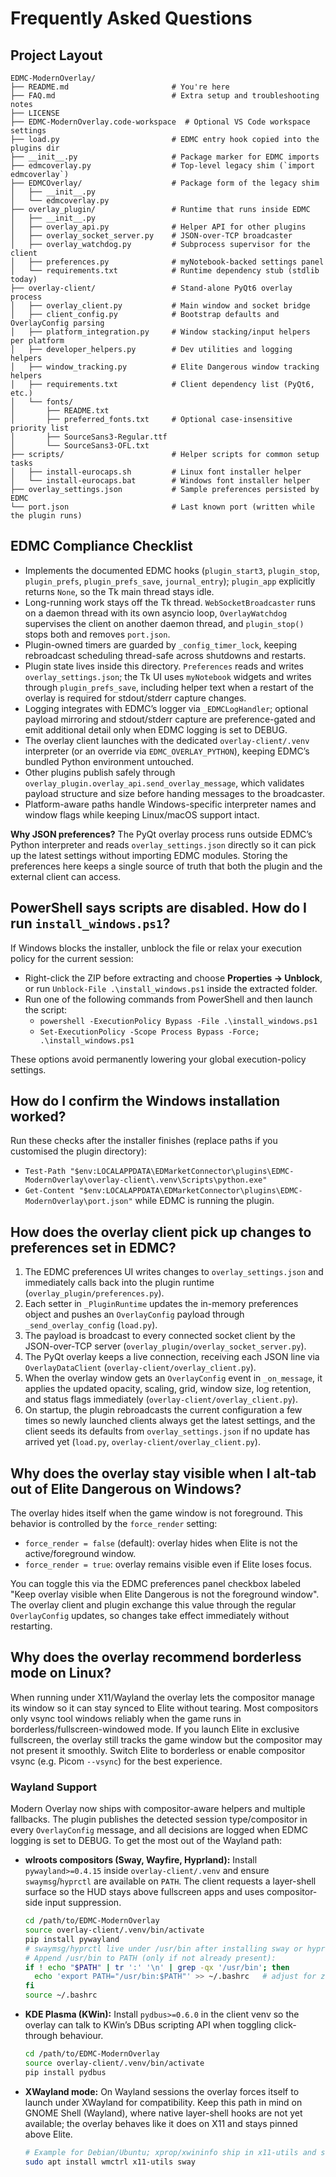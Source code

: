 # Frequently Asked Questions

## Project Layout

```
EDMC-ModernOverlay/
├── README.md                       # You're here
├── FAQ.md                          # Extra setup and troubleshooting notes
├── LICENSE
├── EDMC-ModernOverlay.code-workspace  # Optional VS Code workspace settings
├── load.py                         # EDMC entry hook copied into the plugins dir
├── __init__.py                     # Package marker for EDMC imports
├── edmcoverlay.py                  # Top-level legacy shim (`import edmcoverlay`)
├── EDMCOverlay/                    # Package form of the legacy shim
│   ├── __init__.py
│   └── edmcoverlay.py
├── overlay_plugin/                 # Runtime that runs inside EDMC
│   ├── __init__.py
│   ├── overlay_api.py              # Helper API for other plugins
│   ├── overlay_socket_server.py    # JSON-over-TCP broadcaster
│   ├── overlay_watchdog.py         # Subprocess supervisor for the client
│   ├── preferences.py              # myNotebook-backed settings panel
│   └── requirements.txt            # Runtime dependency stub (stdlib today)
├── overlay-client/                 # Stand-alone PyQt6 overlay process
│   ├── overlay_client.py           # Main window and socket bridge
│   ├── client_config.py            # Bootstrap defaults and OverlayConfig parsing
│   ├── platform_integration.py     # Window stacking/input helpers per platform
│   ├── developer_helpers.py        # Dev utilities and logging helpers
│   ├── window_tracking.py          # Elite Dangerous window tracking helpers
│   ├── requirements.txt            # Client dependency list (PyQt6, etc.)
│   └── fonts/
│       ├── README.txt
│       ├── preferred_fonts.txt     # Optional case-insensitive priority list
│       ├── SourceSans3-Regular.ttf
│       └── SourceSans3-OFL.txt
├── scripts/                        # Helper scripts for common setup tasks
│   ├── install-eurocaps.sh         # Linux font installer helper
│   └── install-eurocaps.bat        # Windows font installer helper
├── overlay_settings.json           # Sample preferences persisted by EDMC
└── port.json                       # Last known port (written while the plugin runs)
```

## EDMC Compliance Checklist

- Implements the documented EDMC hooks (`plugin_start3`, `plugin_stop`, `plugin_prefs`, `plugin_prefs_save`, `journal_entry`); `plugin_app` explicitly returns `None`, so the Tk main thread stays idle.
- Long-running work stays off the Tk thread. `WebSocketBroadcaster` runs on a daemon thread with its own asyncio loop, `OverlayWatchdog` supervises the client on another daemon thread, and `plugin_stop()` stops both and removes `port.json`.
- Plugin-owned timers are guarded by `_config_timer_lock`, keeping rebroadcast scheduling thread-safe across shutdowns and restarts.
- Plugin state lives inside this directory. `Preferences` reads and writes `overlay_settings.json`; the Tk UI uses `myNotebook` widgets and writes through `plugin_prefs_save`, including helper text when a restart of the overlay is required for stdout/stderr capture changes.
- Logging integrates with EDMC’s logger via `_EDMCLogHandler`; optional payload mirroring and stdout/stderr capture are preference-gated and emit additional detail only when EDMC logging is set to DEBUG.
- The overlay client launches with the dedicated `overlay-client/.venv` interpreter (or an override via `EDMC_OVERLAY_PYTHON`), keeping EDMC’s bundled Python environment untouched.
- Other plugins publish safely through `overlay_plugin.overlay_api.send_overlay_message`, which validates payload structure and size before handing messages to the broadcaster.
- Platform-aware paths handle Windows-specific interpreter names and window flags while keeping Linux/macOS support intact.

**Why JSON preferences?** The PyQt overlay process runs outside EDMC’s Python interpreter and reads `overlay_settings.json` directly so it can pick up the latest settings without importing EDMC modules. Storing the preferences here keeps a single source of truth that both the plugin and the external client can access.

## PowerShell says scripts are disabled. How do I run `install_windows.ps1`?

If Windows blocks the installer, unblock the file or relax your execution policy for the current session:

- Right-click the ZIP before extracting and choose **Properties → Unblock**, or run `Unblock-File .\install_windows.ps1` inside the extracted folder.
- Run one of the following commands from PowerShell and then launch the script:
  - `powershell -ExecutionPolicy Bypass -File .\install_windows.ps1`
  - `Set-ExecutionPolicy -Scope Process Bypass -Force; .\install_windows.ps1`

These options avoid permanently lowering your global execution-policy settings.

## How do I confirm the Windows installation worked?

Run these checks after the installer finishes (replace paths if you customised the plugin directory):

- `Test-Path "$env:LOCALAPPDATA\EDMarketConnector\plugins\EDMC-ModernOverlay\overlay-client\.venv\Scripts\python.exe"`
- `Get-Content "$env:LOCALAPPDATA\EDMarketConnector\plugins\EDMC-ModernOverlay\port.json"` while EDMC is running the plugin.

## How does the overlay client pick up changes to preferences set in EDMC?

1. The EDMC preferences UI writes changes to `overlay_settings.json` and immediately calls back into the plugin runtime (`overlay_plugin/preferences.py`).
2. Each setter in `_PluginRuntime` updates the in-memory preferences object and pushes an `OverlayConfig` payload through `_send_overlay_config` (`load.py`).
3. The payload is broadcast to every connected socket client by the JSON-over-TCP server (`overlay_plugin/overlay_socket_server.py`).
4. The PyQt overlay keeps a live connection, receiving each JSON line via `OverlayDataClient` (`overlay-client/overlay_client.py`).
5. When the overlay window gets an `OverlayConfig` event in `_on_message`, it applies the updated opacity, scaling, grid, window size, log retention, and status flags immediately (`overlay-client/overlay_client.py`).
6. On startup, the plugin rebroadcasts the current configuration a few times so newly launched clients always get the latest settings, and the client seeds its defaults from `overlay_settings.json` if no update has arrived yet (`load.py`, `overlay-client/overlay_client.py`).

## Why does the overlay stay visible when I alt‑tab out of Elite Dangerous on Windows?

The overlay hides itself when the game window is not foreground. This behavior is controlled by the `force_render` setting:

- `force_render = false` (default): overlay hides when Elite is not the active/foreground window.
- `force_render = true`: overlay remains visible even if Elite loses focus.

You can toggle this via the EDMC preferences panel checkbox labeled "Keep overlay visible when Elite Dangerous is not the foreground window". The overlay client and plugin exchange this value through the regular `OverlayConfig` updates, so changes take effect immediately without restarting.

## Why does the overlay recommend borderless mode on Linux?

When running under X11/Wayland the overlay lets the compositor manage its window so it can stay synced to Elite without tearing. Most compositors only vsync tool windows reliably when the game runs in borderless/fullscreen-windowed mode. If you launch Elite in exclusive fullscreen, the overlay still tracks the game window but the compositor may not present it smoothly. Switch Elite to borderless or enable compositor vsync (e.g. Picom `--vsync`) for the best experience.

### Wayland Support

Modern Overlay now ships with compositor-aware helpers and multiple fallbacks. The plugin publishes the detected session type/compositor in every `OverlayConfig` message, and all decisions are logged when EDMC logging is set to DEBUG. To get the most out of the Wayland path:

- **wlroots compositors (Sway, Wayfire, Hyprland):** Install `pywayland>=0.4.15` inside `overlay-client/.venv` and ensure `swaymsg`/`hyprctl` are available on `PATH`. The client requests a layer-shell surface so the HUD stays above fullscreen apps and uses compositor-side input suppression.
  ```bash
  cd /path/to/EDMC-ModernOverlay
  source overlay-client/.venv/bin/activate
  pip install pywayland
  # swaymsg/hyprctl live under /usr/bin after installing sway or hyprland.
  # Append /usr/bin to PATH (only if not already present):
  if ! echo "$PATH" | tr ':' '\n' | grep -qx '/usr/bin'; then
    echo 'export PATH="/usr/bin:$PATH"' >> ~/.bashrc   # adjust for zsh/fish as needed
  fi
  source ~/.bashrc
  ```
- **KDE Plasma (KWin):** Install `pydbus>=0.6.0` in the client venv so the overlay can talk to KWin’s DBus scripting API when toggling click-through behaviour.
  ```bash
  cd /path/to/EDMC-ModernOverlay
  source overlay-client/.venv/bin/activate
  pip install pydbus
  ```
- **XWayland mode:** On Wayland sessions the overlay forces itself to launch under XWayland for compatibility. Keep this path in mind on GNOME Shell (Wayland), where native layer-shell hooks are not yet available; the overlay behaves like it does on X11 and stays pinned above Elite.
  ```bash
  # Example for Debian/Ubuntu; xprop/xwininfo ship in x11-utils and swaymsg comes with sway.
  sudo apt install wmctrl x11-utils sway
  ```
